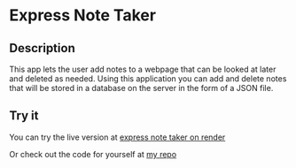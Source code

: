 # Express Note Taker

## Description

This app lets the user add notes to a webpage that can be looked at later and deleted as needed.
Using this application you can add and delete notes that will be stored in a database on the server in the form of a JSON file.


## Try it

You can try the live version at [express note taker on render](https://express-note-taker-lh3f.onrender.com/)

Or check out the code for yourself at [my repo](https://github.com/EnchantedMoth/Express-Note-Taker)

